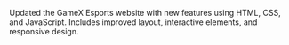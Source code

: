 Updated the GameX Esports website with new features using HTML, CSS, and JavaScript.
Includes improved layout, interactive elements, and responsive design.
